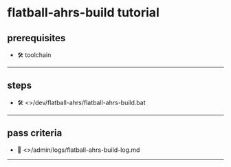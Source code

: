 # flatball-ahrs-build tutorial

## prerequisites

- 🛠️ toolchain

---

## steps

- 🛠️ <>/dev/flatball-ahrs/flatball-ahrs-build.bat

---

## pass criteria

- 🚀 <>/admin/logs/flatball-ahrs-build-log.md

---
